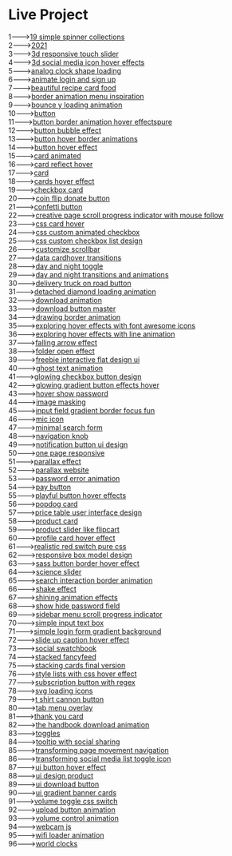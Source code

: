 <h1>Live Project</h1>
1---><a href="https://hawanbeats.github.io/html-css-js/19%20simple%20spinner%20collections/">19 simple spinner collections</a>
<br>
2---><a href="https://hawanbeats.github.io/html-css-js/2021/">2021</a>
<br>
3---><a href="https://hawanbeats.github.io/html-css-js/3d%20responsive%20touch%20slider/">3d responsive touch slider</a>
<br>
4---><a href="https://hawanbeats.github.io/html-css-js/3d%20social%20media%20icon%20hover%20effects/">3d social media icon hover effects</a>
<br>
5---><a href="https://hawanbeats.github.io/html-css-js/analog%20clock%20shape%20loading/">analog clock shape loading</a>
<br>
6---><a href="https://hawanbeats.github.io/html-css-js/animate%20login%20and%20sign%20up/">animate login and sign up</a>
<br>
7---><a href="https://hawanbeats.github.io/html-css-js/beatiful%20recipe%20card%20food/">beautiful recipe card food</a>
<br>
8---><a href="https://hawanbeats.github.io/html-css-js/border%20animation%20menu%20inspiration/">border animation menu inspiration</a>
<br>
9---><a href="https://hawanbeats.github.io/html-css-js/bounce%20y%20loading%20animation/">bounce y loading animation</a>
<br>
10---><a href="https://hawanbeats.github.io/html-css-js/button/">button</a>
<br>
11---><a href="https://hawanbeats.github.io/html-css-js/button%20border%20animation%20on%20hover%20effectspure/">button border animation hover effectspure</a>
<br>
12---><a href="https://hawanbeats.github.io/html-css-js/button%20bubble%20effect/">button bubble effect</a>
<br>
13---><a href="https://hawanbeats.github.io/html-css-js/button%20hover%20border%20animations/">button hover border animations</a>
<br>
14---><a href="https://hawanbeats.github.io/html-css-js/button%20hover%20effect/">button hover effect</a>
<br>
15---><a href="https://hawanbeats.github.io/html-css-js/card%20animated/">card animated</a>
<br>
16---><a href="https://hawanbeats.github.io/html-css-js/card%20reflect%20hover/">card reflect hover</a>
<br>
17---><a href="https://hawanbeats.github.io/html-css-js/card/">card</a>
<br>
18---><a href="https://hawanbeats.github.io/html-css-js/cards%20hover%20effect/">cards hover effect</a>
<br>
19---><a href="https://hawanbeats.github.io/html-css-js/checkbox%20card/">checkbox card</a>
<br>
20---><a href="https://hawanbeats.github.io/html-css-js/coin%20flip%20donate%20button/">coin flip donate button</a>
<br>
21---><a href="https://hawanbeats.github.io/html-css-js/confetti%20button/">confetti button</a>
<br>
22---><a href="https://hawanbeats.github.io/html-css-js/creative%20page%20scroll%20progress%20indicator%20with%20mouse%20follow/">creative page scroll progress indicator with mouse follow</a>
<br>
23---><a href="https://hawanbeats.github.io/html-css-js/css%20card%20hover/">css card hover</a>
<br>
24---><a href="https://hawanbeats.github.io/html-css-js/css%20custom%20animated%20checkbox/">css custom animated checkbox</a>
<br>
25---><a href="https://hawanbeats.github.io/html-css-js/css%20custom%20checkbox%20list%20design/">css custom checkbox list design</a>
<br>
26---><a href="https://hawanbeats.github.io/html-css-js/customize%20scrollbar/">customize scrollbar</a>
<br>
27---><a href="https://hawanbeats.github.io/html-css-js/data%20cardhover%20transitions/">data cardhover transitions</a>
<br>
28---><a href="https://hawanbeats.github.io/html-css-js/day%20and%20night%20toggle/">day and night toggle</a>
<br>
29---><a href="https://hawanbeats.github.io/html-css-js/day%20and%20night%20transitions%20and%20animations/">day and night transitions and animations</a>
<br>
30---><a href="https://hawanbeats.github.io/html-css-js/delivery%20truck%20on%20road%20button/">delivery truck on road button</a>
<br>
31---><a href="https://hawanbeats.github.io/html-css-js/detached%20diamond%20loading%20animation/">detached diamond loading animation</a>
<br>
32---><a href="https://hawanbeats.github.io/html-css-js/download%20animation/">download animation</a>
<br>
33---><a href="https://hawanbeats.github.io/html-css-js/download-button-master/">download button master</a>
<br>
34---><a href="https://hawanbeats.github.io/html-css-js/drawing%20border%20animation/">drawing border animation</a>
<br>
35---><a href="https://hawanbeats.github.io/html-css-js/exploring%20hover%20effects%20with%20font%20awesome%20icons/">exploring hover effects with font awesome icons</a>
<br>
36---><a href="https://hawanbeats.github.io/html-css-js/exploring%20hover%20effects%20with%20line%20animation/">exploring hover effects with line animation</a>
<br>
37---><a href="https://hawanbeats.github.io/html-css-js/falling%20arrow%20effect/">falling arrow effect</a>
<br>
38---><a href="https://hawanbeats.github.io/html-css-js/folder%20open%20effect/">folder open effect</a>
<br>
39---><a href="https://hawanbeats.github.io/html-css-js/freebie%20interactive%20flat%20design%20ui/">freebie interactive flat design ui</a>
<br>
40---><a href="https://hawanbeats.github.io/html-css-js/ghost%20text%20animation/">ghost text animation</a>
<br>
41---><a href="https://hawanbeats.github.io/html-css-js/glowing%20checkbox%20button%20design/">glowing checkbox button design</a>
<br>
42---><a href="https://hawanbeats.github.io/html-css-js/glowing%20gradient%20button%20effects%20on%20hover/">glowing gradient button effects hover</a>
<br>
43---><a href="https://hawanbeats.github.io/html-css-js/hover%20show%20password/">hover show password</a>
<br>
44---><a href="https://hawanbeats.github.io/html-css-js/image%20masking/">image masking</a>
<br>
45---><a href="https://hawanbeats.github.io/html-css-js/input%20field%20gradient%20border%20focus%20fun/">input field gradient border focus fun</a>
<br>
46---><a href="https://hawanbeats.github.io/html-css-js/mic%20icon/">mic icon</a>
<br>
47---><a href="https://hawanbeats.github.io/html-css-js/minimal%20search%20form/">minimal search form</a>
<br>
48---><a href="https://hawanbeats.github.io/html-css-js/navigation%20knob/">navigation knob</a>
<br>
49---><a href="https://hawanbeats.github.io/html-css-js/notification%20button%20ui%20design/">notification button ui design</a>
<br>
50---><a href="https://hawanbeats.github.io/html-css-js/one%20page%20responsive/">one page responsive</a>
<br>
51---><a href="https://hawanbeats.github.io/html-css-js/parallax%20effect/">parallax effect</a>
<br>
52---><a href="https://hawanbeats.github.io/html-css-js/parallax%20website/">parallax website</a>
<br>
53---><a href="https://hawanbeats.github.io/html-css-js/password%20error%20animation/">password error animation</a>
<br>
54---><a href="https://hawanbeats.github.io/html-css-js/pay%20button/">pay button</a>
<br>
55---><a href="https://hawanbeats.github.io/html-css-js/playful%20button%20hover%20effects/">playful button hover effects</a>
<br>
56---><a href="https://hawanbeats.github.io/html-css-js/popdog%20card/">popdog card</a>
<br>
57---><a href="https://hawanbeats.github.io/html-css-js/price%20table%20user%20interface%20design/">price table user interface design</a>
<br>
58---><a href="https://hawanbeats.github.io/html-css-js/product%20card/">product card</a>
<br>
59---><a href="https://hawanbeats.github.io/html-css-js/product%20slider%20like%20flipcart/">product slider like flipcart</a>
<br>
60---><a href="https://hawanbeats.github.io/html-css-js/profile%20card%20hover%20effect/">profile card hover effect</a>
<br>
61---><a href="https://hawanbeats.github.io/html-css-js/realistic%20red%20switch%20pure%20css/">realistic red switch pure css</a>
<br>
62---><a href="https://hawanbeats.github.io/html-css-js/responsive%20box%20model%20design/">responsive box model design</a>
<br>
63---><a href="https://hawanbeats.github.io/html-css-js/sass%20button%20border%20hover%20effect/">sass button border hover effect</a>
<br>
64---><a href="https://hawanbeats.github.io/html-css-js/science%20slider/">science slider</a>
<br>
65---><a href="https://hawanbeats.github.io/html-css-js/search%20interaction%20border%20animation/">search interaction border animation</a>
<br>
66---><a href="https://hawanbeats.github.io/html-css-js/shake%20effect/">shake effect</a>
<br>
67---><a href="https://hawanbeats.github.io/html-css-js/shining%20text%20animation%20effects/">shining animation effects</a>
<br>
68---><a href="https://hawanbeats.github.io/html-css-js/show%20hide%20password%20field/">show hide password field</a>
<br>
69---><a href="https://hawanbeats.github.io/html-css-js/sidebar%20menu%20scroll%20progress%20indicator/">sidebar menu scroll progress indicator</a>
<br>
70---><a href="https://hawanbeats.github.io/html-css-js/simple%20input%20text%20box/">simple input text box</a>
<br>
71---><a href="https://hawanbeats.github.io/html-css-js/simple%20login%20form%20gradient%20background/">simple login form gradient background</a>
<br>
72---><a href="https://hawanbeats.github.io/html-css-js/slide%20up%20caption%20hover%20effect/">slide up caption hover effect</a>
<br>
73---><a href="https://hawanbeats.github.io/html-css-js/social%20swatchbook/">social swatchbook</a>
<br>
74---><a href="https://hawanbeats.github.io/html-css-js/stacked%20fancyfeed/">stacked fancyfeed</a>
<br>
75---><a href="https://hawanbeats.github.io/html-css-js/stacking%20cards%20final%20version/">stacking cards final version</a>
<br>
76---><a href="https://hawanbeats.github.io/html-css-js/style%20lists%20with%20css%20hover%20effect/">style lists with css hover effect</a>
<br> 
77---><a href="https://hawanbeats.github.io/html-css-js/subscription%20button%20with%20regex/">subscription button with regex</a>
<br>
78---><a href="https://hawanbeats.github.io/html-css-js/svg%20loading%20icons/">svg loading icons</a>
<br>
79---><a href="https://hawanbeats.github.io/html-css-js/t%20shirt%20cannon%20button/">t shirt cannon button</a>
<br>
80---><a href="https://hawanbeats.github.io/html-css-js/tab%20menu%20overlay/">tab menu overlay</a>
<br>
81---><a href="https://hawanbeats.github.io/html-css-js/thank%20you%20card/">thank you card</a>
<br>
82---><a href="https://hawanbeats.github.io/html-css-js/the%20handbook%20download%20animation/">the handbook download animation</a>
<br>
83---><a href="https://hawanbeats.github.io/html-css-js/toggles/">toggles</a>
<br>
84---><a href="https://hawanbeats.github.io/html-css-js/tooltip%20with%20social%20sharing/">tooltip with social sharing</a>
<br>
85---><a href="https://hawanbeats.github.io/html-css-js/transforming%20page%20movement%20navigation/">transforming page movement navigation</a>
<br>
86---><a href="https://hawanbeats.github.io/html-css-js/transforming%20social%20media%20list%20toggle%20icon/">transforming social media list toggle icon</a>
<br>
87---><a href="https://hawanbeats.github.io/html-css-js/ui%20button%20hover%20effect/">ui button hover effect</a>
<br>
88---><a href="https://hawanbeats.github.io/html-css-js/ui%20design%20product/">ui design product</a>
<br>
89---><a href="https://hawanbeats.github.io/html-css-js/ui%20download%20button/">ui download button</a>
<br>
90---><a href="https://hawanbeats.github.io/html-css-js/ui%20gradient%20banner%20cards/">ui gradient banner cards</a>
<br>
91---><a href="https://hawanbeats.github.io/html-css-js/volume%20toggle%20css%20switch/">volume toggle css switch</a>
<br>
92---><a href="https://hawanbeats.github.io/html-css-js/upload%20button%20animation/">upload button animation</a>
<br>
93---><a href="https://hawanbeats.github.io/html-css-js/volume%20control%20animation/">volume control animation</a>
<br>
94---><a href="https://hawanbeats.github.io/html-css-js/webcam%20js/">webcam js</a>
<br>
95---><a href="https://hawanbeats.github.io/html-css-js/wifi%20loader%20animation/">wifi loader animation</a>
<br>
96---><a href="https://hawanbeats.github.io/html-css-js/world%20clocks/">world clocks</a>
